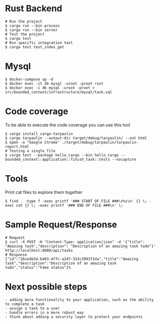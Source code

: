 # Rust Backend

```
# Run the project
$ cargo run --bin process
$ cargo run --bin server
# Test the project
$ cargo test
# Run specific integration test
$ cargo test test_index_get
```

# Mysql

```
$ docker-compose up -d
$ docker exec -it db mysql -uroot -proot rust
$ docker exec -i db mysql -uroot -proot < src/bounded_context/infrastructure/mysql/task.sql
```

# Code coverage

To be able to execute the code coverage you can use this tool

```
$ cargo install cargo-tarpaulin
$ cargo tarpaulin --output-dir target/debug/tarpaulin/ --out html
$ open -a "Google Chrome" ./target/debug/tarpaulin/tarpaulin-report.html
# Testing a single file
$ cargo test --package hello_cargo --bin hello_cargo -- bounded_context::application::finish_task::tests --nocapture
```

# Tools

Print cat files to explore them together

```
$ find . -type f -exec printf '### START OF FILE ###\n%s\n' {} \; -exec cat {} \; -exec printf '### END OF FILE ###\n' \;
```

# Sample Request/Response

```
# Request
$ curl -X POST -H "Content-Type: application/json" -d '{"title": "Amazing task","description": "Description of an amazing task todo"}' http://localhost:8080/api/tasks
# Response
{"id":"26ce4b34-b493-4ffc-a247-333c399371da","title":"Amazing task","description":"Description of an amazing task todo","status":"Fake status"}%
```

# Next possible steps

``` 
- adding more functionality to your application, such as the ability to complete a task
- assign a task to a user
- handle errors in a more robust way
- think about adding a security layer to protect your endpoints
```
